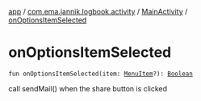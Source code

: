 [app](../../index.md) / [com.ema.jannik.logbook.activity](../index.md) / [MainActivity](index.md) / [onOptionsItemSelected](./on-options-item-selected.md)

# onOptionsItemSelected

`fun onOptionsItemSelected(item: `[`MenuItem`](https://developer.android.com/reference/android/view/MenuItem.html)`?): `[`Boolean`](https://kotlinlang.org/api/latest/jvm/stdlib/kotlin/-boolean/index.html)

call sendMail() when the share button is clicked

